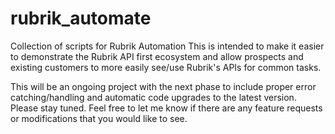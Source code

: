 # rubrik_automate
Collection of scripts for Rubrik Automation
This is intended to make it easier to demonstrate the Rubrik API first ecosystem and allow prospects and existing customers to more easily see/use Rubrik's APIs for common tasks.

This will be an ongoing project with the next phase to include proper error catching/handling and automatic code upgrades to the latest version.  Please stay tuned.  Feel free to let me know if there are any feature requests or modifications that you would like to see.
